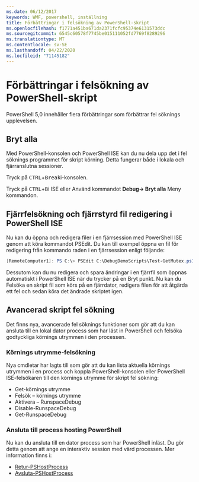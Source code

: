 ```yaml
---
ms.date: 06/12/2017
keywords: WMF, powershell, inställning
title: Förbättringar i felsökning av PowerShell-skript
ms.openlocfilehash: f1771a451ba671da2371fcfc95374e6131573ddc
ms.sourcegitcommit: 6545c60578f7745be015111052fd7769f8289296
ms.translationtype: MT
ms.contentlocale: sv-SE
ms.lasthandoff: 04/22/2020
ms.locfileid: "71145182"
---
```

# <a name="improvements-in-powershell-script-debugging"></a>Förbättringar i felsökning av PowerShell-skript

PowerShell 5,0 innehåller flera förbättringar som förbättrar fel söknings upplevelsen.

## <a name="break-all"></a>Bryt alla

Med PowerShell-konsolen och PowerShell ISE kan du nu dela upp det i fel söknings programmet för skript körning. Detta fungerar både i lokala och fjärranslutna sessioner.

Tryck på <kbd>CTRL</kbd>+<kbd>Break</kbd>i-konsolen.

Tryck på <kbd>CTRL</kbd>+<kbd>B</kbd>i ISE eller Använd kommandot **Debug-> Bryt alla** Meny kommandon.

## <a name="remote-debugging-and-remote-file-editing-in-powershell-ise"></a>Fjärrfelsökning och fjärrstyrd fil redigering i PowerShell ISE

Nu kan du öppna och redigera filer i en fjärrsession med PowerShell ISE genom att köra kommandot PSEdit.
Du kan till exempel öppna en fil för redigering från kommando raden i en fjärrsession enligt följande:

```powershell
[RemoteComputer1]: PS C:\> PSEdit C:\DebugDemoScripts\Test-GetMutex.ps1
```

Dessutom kan du nu redigera och spara ändringar i en fjärrfil som öppnas automatiskt i PowerShell ISE när du trycker på en Bryt punkt. Nu kan du Felsöka en skript fil som körs på en fjärrdator, redigera filen för att åtgärda ett fel och sedan köra det ändrade skriptet igen.

## <a name="advanced-script-debugging"></a>Avancerad skript fel sökning

Det finns nya, avancerade fel söknings funktioner som gör att du kan ansluta till en lokal dator process som har läst in PowerShell och felsöka godtyckliga körnings utrymmen i den processen.

### <a name="runspace-debugging"></a>Körnings utrymme-felsökning

Nya cmdletar har lagts till som gör att du kan lista aktuella körnings utrymmen i en process och koppla PowerShell-konsolen eller PowerShell ISE-felsökaren till den körnings utrymme för skript fel sökning:

- Get-körnings utrymme
- Felsök – körnings utrymme
- Aktivera – RunspaceDebug
- Disable-RunspaceDebug
- Get-RunspaceDebug

### <a name="attach-to-process-hosting-powershell"></a>Ansluta till process hosting PowerShell

Nu kan du ansluta till en dator process som har PowerShell inläst. Du gör detta genom att ange en interaktiv session med värd processen. Mer information finns i:

- [Retur-PSHostProcess](/powershell/module/Microsoft.PowerShell.Core/Enter-PSHostProcess)
- [Avsluta-PSHostProcess](/powershell/module/Microsoft.PowerShell.Core/Exit-PSHostProcess)

